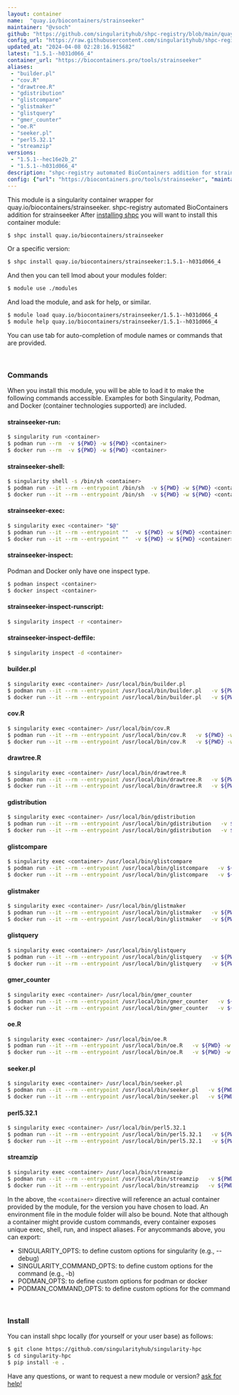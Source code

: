 ```yaml
---
layout: container
name:  "quay.io/biocontainers/strainseeker"
maintainer: "@vsoch"
github: "https://github.com/singularityhub/shpc-registry/blob/main/quay.io/biocontainers/strainseeker/container.yaml"
config_url: "https://raw.githubusercontent.com/singularityhub/shpc-registry/main/quay.io/biocontainers/strainseeker/container.yaml"
updated_at: "2024-04-08 02:28:16.915682"
latest: "1.5.1--h031d066_4"
container_url: "https://biocontainers.pro/tools/strainseeker"
aliases:
 - "builder.pl"
 - "cov.R"
 - "drawtree.R"
 - "gdistribution"
 - "glistcompare"
 - "glistmaker"
 - "glistquery"
 - "gmer_counter"
 - "oe.R"
 - "seeker.pl"
 - "perl5.32.1"
 - "streamzip"
versions:
 - "1.5.1--hec16e2b_2"
 - "1.5.1--h031d066_4"
description: "shpc-registry automated BioContainers addition for strainseeker"
config: {"url": "https://biocontainers.pro/tools/strainseeker", "maintainer": "@vsoch", "description": "shpc-registry automated BioContainers addition for strainseeker", "latest": {"1.5.1--h031d066_4": "sha256:c03e0c06623c5a20e894085517e83b67b26d7602e310b852aa9004d048856774"}, "tags": {"1.5.1--hec16e2b_2": "sha256:be4bb3c9bf5d80b0623a5acc096b7b28bffdccdc28ef07e07b31d62a2dba5696", "1.5.1--h031d066_4": "sha256:c03e0c06623c5a20e894085517e83b67b26d7602e310b852aa9004d048856774"}, "docker": "quay.io/biocontainers/strainseeker", "aliases": {"builder.pl": "/usr/local/bin/builder.pl", "cov.R": "/usr/local/bin/cov.R", "drawtree.R": "/usr/local/bin/drawtree.R", "gdistribution": "/usr/local/bin/gdistribution", "glistcompare": "/usr/local/bin/glistcompare", "glistmaker": "/usr/local/bin/glistmaker", "glistquery": "/usr/local/bin/glistquery", "gmer_counter": "/usr/local/bin/gmer_counter", "oe.R": "/usr/local/bin/oe.R", "seeker.pl": "/usr/local/bin/seeker.pl", "perl5.32.1": "/usr/local/bin/perl5.32.1", "streamzip": "/usr/local/bin/streamzip"}}
---
```


This module is a singularity container wrapper for quay.io/biocontainers/strainseeker.
shpc-registry automated BioContainers addition for strainseeker
After [installing shpc](#install) you will want to install this container module:


```bash
$ shpc install quay.io/biocontainers/strainseeker
```

Or a specific version:

```bash
$ shpc install quay.io/biocontainers/strainseeker:1.5.1--h031d066_4
```

And then you can tell lmod about your modules folder:

```bash
$ module use ./modules
```

And load the module, and ask for help, or similar.

```bash
$ module load quay.io/biocontainers/strainseeker/1.5.1--h031d066_4
$ module help quay.io/biocontainers/strainseeker/1.5.1--h031d066_4
```

You can use tab for auto-completion of module names or commands that are provided.

<br>

### Commands

When you install this module, you will be able to load it to make the following commands accessible.
Examples for both Singularity, Podman, and Docker (container technologies supported) are included.

#### strainseeker-run:

```bash
$ singularity run <container>
$ podman run --rm  -v ${PWD} -w ${PWD} <container>
$ docker run --rm  -v ${PWD} -w ${PWD} <container>
```

#### strainseeker-shell:

```bash
$ singularity shell -s /bin/sh <container>
$ podman run --it --rm --entrypoint /bin/sh  -v ${PWD} -w ${PWD} <container>
$ docker run --it --rm --entrypoint /bin/sh  -v ${PWD} -w ${PWD} <container>
```

#### strainseeker-exec:

```bash
$ singularity exec <container> "$@"
$ podman run --it --rm --entrypoint ""  -v ${PWD} -w ${PWD} <container> "$@"
$ docker run --it --rm --entrypoint ""  -v ${PWD} -w ${PWD} <container> "$@"
```

#### strainseeker-inspect:

Podman and Docker only have one inspect type.

```bash
$ podman inspect <container>
$ docker inspect <container>
```

#### strainseeker-inspect-runscript:

```bash
$ singularity inspect -r <container>
```

#### strainseeker-inspect-deffile:

```bash
$ singularity inspect -d <container>
```


#### builder.pl

```bash
$ singularity exec <container> /usr/local/bin/builder.pl
$ podman run --it --rm --entrypoint /usr/local/bin/builder.pl   -v ${PWD} -w ${PWD} <container> -c " $@"
$ docker run --it --rm --entrypoint /usr/local/bin/builder.pl   -v ${PWD} -w ${PWD} <container> -c " $@"
```


#### cov.R

```bash
$ singularity exec <container> /usr/local/bin/cov.R
$ podman run --it --rm --entrypoint /usr/local/bin/cov.R   -v ${PWD} -w ${PWD} <container> -c " $@"
$ docker run --it --rm --entrypoint /usr/local/bin/cov.R   -v ${PWD} -w ${PWD} <container> -c " $@"
```


#### drawtree.R

```bash
$ singularity exec <container> /usr/local/bin/drawtree.R
$ podman run --it --rm --entrypoint /usr/local/bin/drawtree.R   -v ${PWD} -w ${PWD} <container> -c " $@"
$ docker run --it --rm --entrypoint /usr/local/bin/drawtree.R   -v ${PWD} -w ${PWD} <container> -c " $@"
```


#### gdistribution

```bash
$ singularity exec <container> /usr/local/bin/gdistribution
$ podman run --it --rm --entrypoint /usr/local/bin/gdistribution   -v ${PWD} -w ${PWD} <container> -c " $@"
$ docker run --it --rm --entrypoint /usr/local/bin/gdistribution   -v ${PWD} -w ${PWD} <container> -c " $@"
```


#### glistcompare

```bash
$ singularity exec <container> /usr/local/bin/glistcompare
$ podman run --it --rm --entrypoint /usr/local/bin/glistcompare   -v ${PWD} -w ${PWD} <container> -c " $@"
$ docker run --it --rm --entrypoint /usr/local/bin/glistcompare   -v ${PWD} -w ${PWD} <container> -c " $@"
```


#### glistmaker

```bash
$ singularity exec <container> /usr/local/bin/glistmaker
$ podman run --it --rm --entrypoint /usr/local/bin/glistmaker   -v ${PWD} -w ${PWD} <container> -c " $@"
$ docker run --it --rm --entrypoint /usr/local/bin/glistmaker   -v ${PWD} -w ${PWD} <container> -c " $@"
```


#### glistquery

```bash
$ singularity exec <container> /usr/local/bin/glistquery
$ podman run --it --rm --entrypoint /usr/local/bin/glistquery   -v ${PWD} -w ${PWD} <container> -c " $@"
$ docker run --it --rm --entrypoint /usr/local/bin/glistquery   -v ${PWD} -w ${PWD} <container> -c " $@"
```


#### gmer_counter

```bash
$ singularity exec <container> /usr/local/bin/gmer_counter
$ podman run --it --rm --entrypoint /usr/local/bin/gmer_counter   -v ${PWD} -w ${PWD} <container> -c " $@"
$ docker run --it --rm --entrypoint /usr/local/bin/gmer_counter   -v ${PWD} -w ${PWD} <container> -c " $@"
```


#### oe.R

```bash
$ singularity exec <container> /usr/local/bin/oe.R
$ podman run --it --rm --entrypoint /usr/local/bin/oe.R   -v ${PWD} -w ${PWD} <container> -c " $@"
$ docker run --it --rm --entrypoint /usr/local/bin/oe.R   -v ${PWD} -w ${PWD} <container> -c " $@"
```


#### seeker.pl

```bash
$ singularity exec <container> /usr/local/bin/seeker.pl
$ podman run --it --rm --entrypoint /usr/local/bin/seeker.pl   -v ${PWD} -w ${PWD} <container> -c " $@"
$ docker run --it --rm --entrypoint /usr/local/bin/seeker.pl   -v ${PWD} -w ${PWD} <container> -c " $@"
```


#### perl5.32.1

```bash
$ singularity exec <container> /usr/local/bin/perl5.32.1
$ podman run --it --rm --entrypoint /usr/local/bin/perl5.32.1   -v ${PWD} -w ${PWD} <container> -c " $@"
$ docker run --it --rm --entrypoint /usr/local/bin/perl5.32.1   -v ${PWD} -w ${PWD} <container> -c " $@"
```


#### streamzip

```bash
$ singularity exec <container> /usr/local/bin/streamzip
$ podman run --it --rm --entrypoint /usr/local/bin/streamzip   -v ${PWD} -w ${PWD} <container> -c " $@"
$ docker run --it --rm --entrypoint /usr/local/bin/streamzip   -v ${PWD} -w ${PWD} <container> -c " $@"
```



In the above, the `<container>` directive will reference an actual container provided
by the module, for the version you have chosen to load. An environment file in the
module folder will also be bound. Note that although a container
might provide custom commands, every container exposes unique exec, shell, run, and
inspect aliases. For anycommands above, you can export:

 - SINGULARITY_OPTS: to define custom options for singularity (e.g., --debug)
 - SINGULARITY_COMMAND_OPTS: to define custom options for the command (e.g., -b)
 - PODMAN_OPTS: to define custom options for podman or docker
 - PODMAN_COMMAND_OPTS: to define custom options for the command

<br>

### Install

You can install shpc locally (for yourself or your user base) as follows:

```bash
$ git clone https://github.com/singularityhub/singularity-hpc
$ cd singularity-hpc
$ pip install -e .
```

Have any questions, or want to request a new module or version? [ask for help!](https://github.com/singularityhub/singularity-hpc/issues)